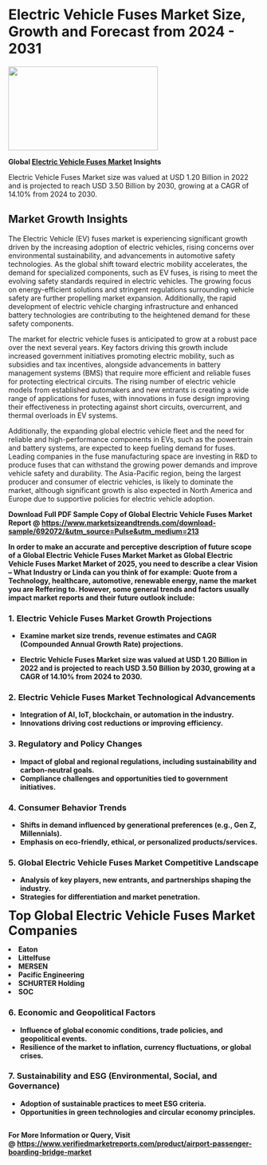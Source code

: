 <H1>Electric Vehicle Fuses Market Size, Growth and Forecast from 2024 - 2031</H1><img class="aligncenter size-medium wp-image-584254" src="https://thirdeyenews.in/wp-content/uploads/2024/09/Global-Market-Research-300x168.jpeg" alt="" width="300" height="168" /><p><strong>Global&nbsp;<a href="https://www.marketsizeandtrends.com/download-sample/692072/&amp;utm_source=Pulse&amp;utm_medium=213">Electric Vehicle Fuses Market</a> Insights</strong></p><p>Electric Vehicle Fuses Market size was valued at USD 1.20 Billion in 2022 and is projected to reach USD 3.50 Billion by 2030, growing at a CAGR of 14.10% from 2024 to 2030.</p><p><h2>Market Growth Insights</h2> <p>The Electric Vehicle (EV) fuses market is experiencing significant growth driven by the increasing adoption of electric vehicles, rising concerns over environmental sustainability, and advancements in automotive safety technologies. As the global shift toward electric mobility accelerates, the demand for specialized components, such as EV fuses, is rising to meet the evolving safety standards required in electric vehicles. The growing focus on energy-efficient solutions and stringent regulations surrounding vehicle safety are further propelling market expansion. Additionally, the rapid development of electric vehicle charging infrastructure and enhanced battery technologies are contributing to the heightened demand for these safety components.</p> <p><strong></strong></p> <p>The market for electric vehicle fuses is anticipated to grow at a robust pace over the next several years. Key factors driving this growth include increased government initiatives promoting electric mobility, such as subsidies and tax incentives, alongside advancements in battery management systems (BMS) that require more efficient and reliable fuses for protecting electrical circuits. The rising number of electric vehicle models from established automakers and new entrants is creating a wide range of applications for fuses, with innovations in fuse design improving their effectiveness in protecting against short circuits, overcurrent, and thermal overloads in EV systems.</p> <p>Additionally, the expanding global electric vehicle fleet and the need for reliable and high-performance components in EVs, such as the powertrain and battery systems, are expected to keep fueling demand for fuses. Leading companies in the fuse manufacturing space are investing in R&D to produce fuses that can withstand the growing power demands and improve vehicle safety and durability. The Asia-Pacific region, being the largest producer and consumer of electric vehicles, is likely to dominate the market, although significant growth is also expected in North America and Europe due to supportive policies for electric vehicle adoption.</p> <p><strong></p><p><span class=""><strong>Download Full PDF Sample Copy of Global Electric Vehicle Fuses Market Report</strong> @ <a href="https://www.marketsizeandtrends.com/download-sample/692072/&amp;utm_source=Pulse&amp;utm_medium=213" target="_blank">https://www.marketsizeandtrends.com/download-sample/692072/&amp;utm_source=Pulse&amp;utm_medium=213</a></span></p><p>In order to make an accurate and perceptive description of future scope of a Global&nbsp;Electric Vehicle Fuses Market Market as Global&nbsp;Electric Vehicle Fuses Market Market of 2025, you need to describe a clear Vision &ndash; What Industry or Linda can you think of for example: Quote from a Technology, healthcare, automotive, renewable energy, name the market you are Reffering to. However, some general trends and factors usually impact market reports and their future outlook include:</p><h3>1.&nbsp;<strong>Electric Vehicle Fuses Market Growth Projections</strong></h3><ul><li>Examine market size trends, revenue estimates and CAGR (Compounded Annual Growth Rate) projections.</li><li><p>Electric Vehicle Fuses Market size was valued at USD 1.20 Billion in 2022 and is projected to reach USD 3.50 Billion by 2030, growing at a CAGR of 14.10% from 2024 to 2030.</p></li></ul><h3>2.&nbsp;<strong>Electric Vehicle Fuses Market Technological Advancements</strong></h3><ul><li>Integration of AI, IoT, blockchain, or automation in the industry.</li><li>Innovations driving cost reductions or improving efficiency.</li></ul><h3>3.&nbsp;<strong>Regulatory and Policy Changes</strong></h3><ul><li>Impact of global and regional regulations, including sustainability and carbon-neutral goals.</li><li>Compliance challenges and opportunities tied to government initiatives.</li></ul><h3>4.&nbsp;<strong>Consumer Behavior Trends</strong></h3><ul><li>Shifts in demand influenced by generational preferences (e.g., Gen Z, Millennials).</li><li>Emphasis on eco-friendly, ethical, or personalized products/services.</li></ul><h3>5.&nbsp;<strong>Global Electric Vehicle Fuses Market Competitive Landscape</strong></h3><ul><li>Analysis of key players, new entrants, and partnerships shaping the industry.</li><li>Strategies for differentiation and market penetration.</li></ul><p data-pm-slice="1 1 []"><span style="color: inherit; font-family: inherit; font-size: 25px;">Top Global Electric Vehicle Fuses Market Companies</span></p><div class="" data-test-id=""><p><li>Eaton</li><li> Littelfuse</li><li> MERSEN</li><li> Pacific Engineering</li><li> SCHURTER Holding</li><li> SOC</li></p></div><h3>6.&nbsp;<strong>Economic and Geopolitical Factors</strong></h3><ul><li>Influence of global economic conditions, trade policies, and geopolitical events.</li><li>Resilience of the market to inflation, currency fluctuations, or global crises.</li></ul><h3>7.&nbsp;<strong>Sustainability and ESG (Environmental, Social, and Governance)</strong></h3><ul><li>Adoption of sustainable practices to meet ESG criteria.</li><li>Opportunities in green technologies and circular economy principles.</li></ul><h2><strong style="font-size: 14px;">For More Information or Query, Visit @&nbsp;</strong><a style="background-color: #ffffff; font-size: 14px;" href="https://www.marketsizeandtrends.com/report/electric-vehicle-fuses-market/" target="_blank">https://www.verifiedmarketreports.com/product/airport-passenger-boarding-bridge-market</a></h2>
